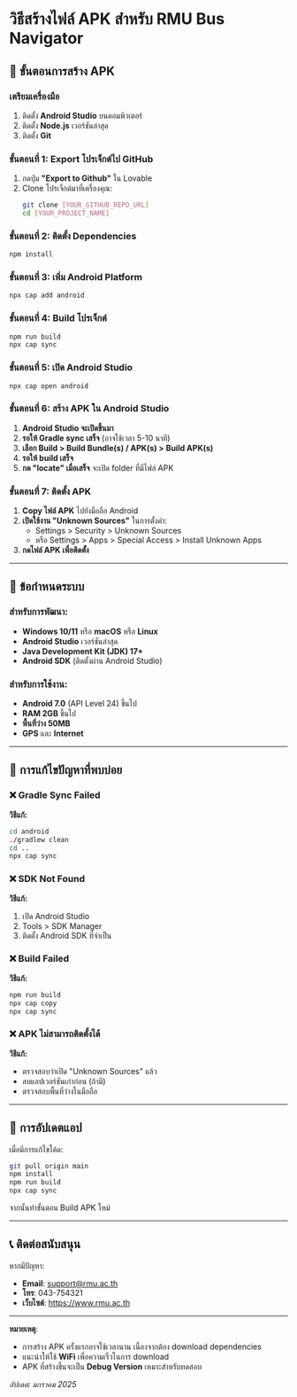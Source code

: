 
# วิธีสร้างไฟล์ APK สำหรับ RMU Bus Navigator

## 🚀 **ขั้นตอนการสร้าง APK**

### **เตรียมเครื่องมือ**
1. ติดตั้ง **Android Studio** บนคอมพิวเตอร์
2. ติดตั้ง **Node.js** เวอร์ชันล่าสุด
3. ติดตั้ง **Git**

### **ขั้นตอนที่ 1: Export โปรเจ็กต์ไป GitHub**
1. กดปุ่ม **"Export to Github"** ใน Lovable
2. Clone โปรเจ็กต์มาที่เครื่องคุณ:
   ```bash
   git clone [YOUR_GITHUB_REPO_URL]
   cd [YOUR_PROJECT_NAME]
   ```

### **ขั้นตอนที่ 2: ติดตั้ง Dependencies**
```bash
npm install
```

### **ขั้นตอนที่ 3: เพิ่ม Android Platform**
```bash
npx cap add android
```

### **ขั้นตอนที่ 4: Build โปรเจ็กต์**
```bash
npm run build
npx cap sync
```

### **ขั้นตอนที่ 5: เปิด Android Studio**
```bash
npx cap open android
```

### **ขั้นตอนที่ 6: สร้าง APK ใน Android Studio**
1. **Android Studio จะเปิดขึ้นมา**
2. **รอให้ Gradle sync เสร็จ** (อาจใช้เวลา 5-10 นาที)
3. **เลือก Build > Build Bundle(s) / APK(s) > Build APK(s)**
4. **รอให้ build เสร็จ**
5. **กด "locate" เมื่อเสร็จ** จะเปิด folder ที่มีไฟล์ APK

### **ขั้นตอนที่ 7: ติดตั้ง APK**
1. **Copy ไฟล์ APK** ไปยังมือถือ Android
2. **เปิดใช้งาน "Unknown Sources"** ในการตั้งค่า:
   - Settings > Security > Unknown Sources
   - หรือ Settings > Apps > Special Access > Install Unknown Apps
3. **กดไฟล์ APK เพื่อติดตั้ง**

---

## 📱 **ข้อกำหนดระบบ**

### **สำหรับการพัฒนา:**
- **Windows 10/11** หรือ **macOS** หรือ **Linux**
- **Android Studio** เวอร์ชันล่าสุด
- **Java Development Kit (JDK) 17+**
- **Android SDK** (ติดตั้งผ่าน Android Studio)

### **สำหรับการใช้งาน:**
- **Android 7.0** (API Level 24) ขึ้นไป
- **RAM 2GB** ขึ้นไป
- **พื้นที่ว่าง 50MB**
- **GPS** และ **Internet**

---

## 🔧 **การแก้ไขปัญหาที่พบบ่อย**

### **❌ Gradle Sync Failed**
**วิธีแก้:**
```bash
cd android
./gradlew clean
cd ..
npx cap sync
```

### **❌ SDK Not Found**
**วิธีแก้:**
1. เปิด Android Studio
2. Tools > SDK Manager
3. ติดตั้ง Android SDK ที่จำเป็น

### **❌ Build Failed**
**วิธีแก้:**
```bash
npm run build
npx cap copy
npx cap sync
```

### **❌ APK ไม่สามารถติดตั้งได้**
**วิธีแก้:**
- ตรวจสอบว่าเปิด "Unknown Sources" แล้ว
- ลบแอปเวอร์ชันเก่าก่อน (ถ้ามี)
- ตรวจสอบพื้นที่ว่างในมือถือ

---

## 🚀 **การอัปเดตแอป**

เมื่อมีการแก้ไขโค้ด:
```bash
git pull origin main
npm install
npm run build
npx cap sync
```

จากนั้นทำขั้นตอน Build APK ใหม่

---

## 📞 **ติดต่อสนับสนุน**

หากมีปัญหา:
- **Email**: support@rmu.ac.th
- **โทร**: 043-754321
- **เว็บไซต์**: https://www.rmu.ac.th

---

**หมายเหตุ**: 
- การสร้าง APK ครั้งแรกอาจใช้เวลานาน เนื่องจากต้อง download dependencies
- แนะนำให้ใช้ **WiFi** เพื่อความเร็วในการ download
- APK ที่สร้างขึ้นจะเป็น **Debug Version** เหมาะสำหรับทดสอบ

*อัปเดต: มกราคม 2025*
